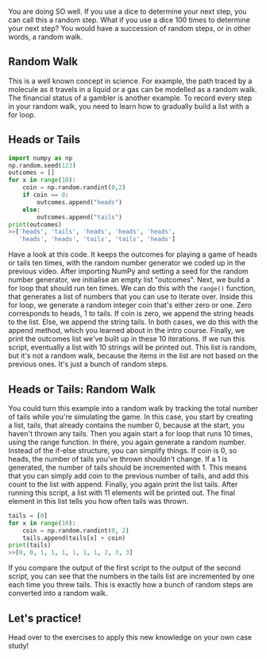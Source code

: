You are doing SO well. If you use a dice to determine your next step, you can call this a random step. What if you use a dice 100 times to determine your next step? You would have a succession of random steps, or in other words, a random walk.
## Random Walk
This is a well known concept in science. For example, the path traced by a molecule as it travels in a liquid or a gas can be modelled as a random walk. The financial status of a gambler is another example. To record every step in your random walk, you need to learn how to gradually build a list with a for loop.
## Heads or Tails
```Python
import numpy as np
np.random.seed(123)
outcomes = []
for x in range(10):
	coin = np.random.randint(0,2)
	if coin == 0:
		outcomes.append("heads")
	else:
		outcomes.append("tails")
print(outcomes)
>>['heads', 'tails', 'heads', 'heads', 'heads',
   'heads', 'heads', 'tails', 'tails', 'heads']
```
Have a look at this code. It keeps the outcomes for playing a game of heads or tails ten times, with the random number generator we coded up in the previous video. After importing NumPy and setting a seed for the random number generator, we initialise an empty list "outcomes". Next, we build a for loop that should run ten times. We can do this with the `range()` function, that generates a list of numbers that you can use to iterate over. Inside this for loop, we generate a random integer coin that's either zero or one. Zero corresponds to heads, 1 to tails. If coin is zero, we append the string heads to the list. Else, we append the string tails. In both cases, we do this with the append method, which you learned about in the intro course. Finally, we print the outcomes list we've built up in these 10 iterations. If we run this script, eventually a list with 10 strings will be printed out. This list is random, but it's not a random walk, because the items in the list are not based on the previous ones. It's just a bunch of random steps.
## Heads or Tails: Random Walk
You could turn this example into a random walk by tracking the total number of tails while you're simulating the game. In this case, you start by creating a list, tails, that already contains the number 0, because at the start, you haven't thrown any tails. Then you again start a for loop that runs 10 times, using the range function. In there, you again generate a random number. Instead of the if-else structure, you can simplify things. If coin is 0, so heads, the number of tails you've thrown shouldn't change. If a 1 is generated, the number of tails should be incremented with 1. This means that you can simply add coin to the previous number of tails, and add this count to the list with append. Finally, you again print the list tails. After running this script, a list with 11 elements will be printed out. The final element in this list tells you how often tails was thrown.
```Python
tails = [0]
for x in range(10):
	coin = np.random.randint(0, 2)
	tails.append(tails[x] + coin)
print(tails)
>>[0, 0, 1, 1, 1, 1, 1, 1, 2, 3, 3]
```
If you compare the output of the first script to the output of the second script, you can see that the numbers in the tails list are incremented by one each time you threw tails. This is exactly how a bunch of random steps are converted into a random walk.
## Let's practice!
Head over to the exercises to apply this new knowledge on your own case study!